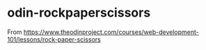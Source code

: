 # odin-rockpaperscissors
From https://www.theodinproject.com/courses/web-development-101/lessons/rock-paper-scissors
